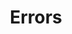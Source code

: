 ---
title: Errors
name: Errors
position_number: 5
content_markdown: |- 
  __HTTP response codes__

  | Code | Name | Description |
  | --- | --- | --- |
  | 200 | OK | Success |
  | 400 | Bad Request | The server could not process the request |
  | 401 | Unauthorized | The request did not include an access token or the access token was expired |
  | 404 | Not Found | The server could not find the requested resource |
  | 409 | Conflict | The request could not be processed due to a conflict in the current state of the resource |
  | 500 | Internal Server Error | The server encountered an unexpected condition |

  __Exception Codes__

  | Name | Description |
  | --- | --- |
  | MissingParameterException | A required request parameter is missing. |
  | NotFoundException | The requested resource is not found. |
  | UnAuthorizedException | The branch code used for sign in is not correct, or the bearer token is not valid. |
  | InactiveVendorBranchException | The branch is not active. |
  | BranchExceedsTripsThresholdException | The maximum number of concurrent trips per branch has been exceeded. |
  | VendorTierConfigDoesNotExist | The vendor has no current pricing configuration. |
  | InsufficientBalanceException | The vendor has insufficient balance to request pilot. |
  | InvalidParameterException | The value of the parameter is not supported. |
  | InvalidTripStatusException | The trip's status is not as expected for this request to be completed. |
  | InvalidPilotStatusException | The pilot's status is not as expected for this request to be completed. |
  | InvalidServiceTypesException | The service type is not as expected for this request to be completed. For example, it could be "B2B" while it's required to be "B2C". |

  All errors will return JSON in the following format:
left_code_blocks:
  - code_block: |-
      {
        "stackTraceId": 2165529378315486700,
        "args": {
          "additionalProp1": {},
          "additionalProp2": {},
          "additionalProp3": {},
        },
        "devDetails": "",
        "propagated": false,
        "trace": {
          "exceptionClass": "",
          "message": "",
          "stackTrace": [
            ""
          ]
        },
        "code": "$EXCEPTION_CODE"
      }
    title: Response
    language: json
right_code_blocks:
  - code_block:
    title:
    language:
---